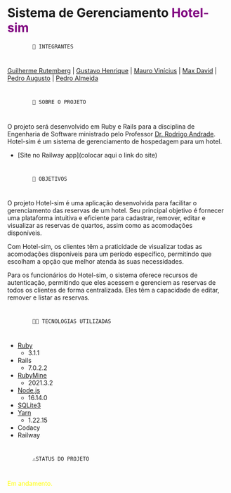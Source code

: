# Sistema de Gerenciamento <span style="color:purple">Hotel-sim</span>

           	🤵 INTEGRANTES
#
[Guilherme Rutemberg](https://github.com/GuiSysLima)  |  [Gustavo Henrique](https://github.com/GustavoHenriqueVieira)  |  [Mauro Vinícius](https://github.com/mvinicius175)  |  [Max David](https://github.com/maxdavidsouza) | [Pedro Augusto](https://github.com/pemedeiros) | [Pedro Almeida](https://github.com/PJota021)
#
	        📕 SOBRE O PROJETO
#
O projeto será desenvolvido em Ruby e Rails para a disciplina de Engenharia de Software ministrado pelo Professor [Dr. Rodrigo Andrade](https://github.com/rcaa). Hotel-sim é um sistema de gerenciamento de hospedagem para um hotel.
* [Site no Railway app](colocar aqui o link do site)
#
	        📌 OBJETIVOS
#
O projeto Hotel-sim é uma aplicação desenvolvida para facilitar o gerenciamento das reservas de um hotel. Seu principal objetivo é fornecer uma plataforma intuitiva e eficiente para cadastrar, remover, editar e visualizar as reservas de quartos, assim como as acomodações disponíveis.

Com Hotel-sim, os clientes têm a praticidade de visualizar todas as acomodações disponíveis para um período específico, permitindo que escolham a opção que melhor atenda às suas necessidades.

Para os funcionários do Hotel-sim, o sistema oferece recursos de autenticação, permitindo que eles acessem e gerenciem as reservas de todos os clientes de forma centralizada. Eles têm a capacidade de editar, remover e listar as reservas.
#
	        👩‍💻 TECNOLOGIAS UTILIZADAS
#
* [Ruby](https://nodejs.org/dist/v16.14.0/node-v16.14.0-x64.msi)
  * 3.1.1
* Rails
  * 7.0.2.2
* [RubyMine](https://nodejs.org/dist/v16.14.0/node-v16.14.0-x64.msi)
  * 2021.3.2
* [Node.js](https://nodejs.org/dist/v16.14.0/node-v16.14.0-x64.msi)
  * 16.14.0 
* [SQLite3](https://www.sqlite.org/2023/sqlite-tools-win32-x86-3420000.zip)
* [Yarn](https://github.com/yarnpkg/yarn/releases/download/v1.22.15/yarn-)
  * 1.22.15 
* Codacy
* Railway
#
            ⚠️STATUS DO PROJETO
#
<span style="color:yellow">Em andamento.</span>
